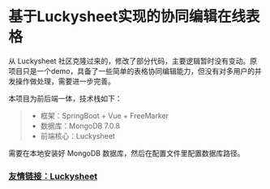 # 基于Luckysheet实现的协同编辑在线表格

从 Luckysheet 社区克隆过来的，修改了部分代码，主要逻辑暂时没有变动。原项目只是一个demo，具备了一些简单的表格协同编辑能力，但没有对多用户的并发操作做处理，需要进一步完善。

本项目为前后端一体，技术栈如下：

> * 框架：SpringBoot + Vue + FreeMarker
> * 数据库：MongoDB 7.0.8
> * 前端核心：Luckysheet

需要在本地安装好 MongoDB 数据库，然后在配置文件里配置数据库路径。

### [友情链接：Luckysheet](https://github.com/mengshukeji/Luckysheet)

